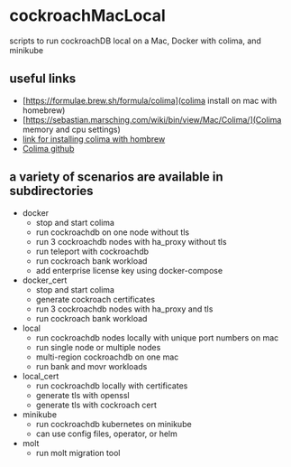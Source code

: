 # cockroachMacLocal
scripts to run cockroachDB local on a Mac, Docker with colima, and minikube
## useful links
* [https://formulae.brew.sh/formula/colima](colima install on mac with homebrew)
* [https://sebastian.marsching.com/wiki/bin/view/Mac/Colima/](Colima memory and cpu settings)
* [link for installing colima with hombrew](https://smallsharpsoftwaretools.com/tutorials/use-colima-to-run-docker-containers-on-macos/)
* [Colima github](https://github.com/abiosoft/colima)
## a variety of scenarios are available in subdirectories 
* docker 
  * stop and start colima
  * run cockroachdb on one node without tls
  * run 3 cockroachdb nodes with ha_proxy without tls
  * run teleport with cockroachdb
  * run cockroach bank workload 
  * add enterprise license key using docker-compose
* docker_cert
  * stop and start colima
  * generate cockroach certificates
  * run 3 cockroachdb nodes with ha_proxy and tls
  * run cockroach bank workload 
* local
  * run cockroachdb nodes locally with unique port numbers on mac
  * run single node or multiple nodes
  * multi-region cockroachdb on one mac
  * run bank and movr workloads
* local_cert
  * run cockroachdb locally with certificates 
  * generate tls with openssl
  * generate tls with cockroach cert
* minikube
  * run cockroachdb kubernetes on minikube
  * can use config files, operator, or helm
* molt
  * run molt migration tool
